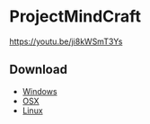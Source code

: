 # ProjectMindCraft

https://youtu.be/ji8kWSmT3Ys

## Download 

* [Windows](https://github.com/carverdamien/ProjectMindCraft/releases/download/v0.1-alpha/windows.zip)
* [OSX](https://github.com/carverdamien/ProjectMindCraft/releases/download/v0.1-alpha/osx.zip)
* [Linux](https://github.com/carverdamien/ProjectMindCraft/releases/download/v0.1-alpha/linux.zip)
